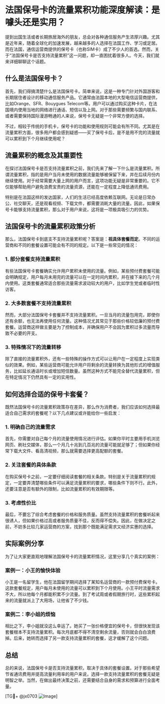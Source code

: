 # 法国保号卡的流量累积功能深度解读：是噱头还是实用？

提到出国生活或者长期旅居海外的朋友，总会对各种通信服务产生浓厚兴趣。尤其是近年来，随着全球化的加速发展，越来越多的人选择在法国工作、学习或定居。而在法国，通信运营商提供的保号卡（也称SIM卡）成了不少人的首选。然而，关于“法国保号卡是否支持流量累积”这一问题，却一直困扰着很多人。今天，我们就来详细聊聊这个话题。

## 什么是法国保号卡？

首先，我们得搞清楚什么是法国保号卡。简单来说，这是一种专门针对外国游客和长期居住者设计的移动通信服务产品。它通常由法国本地的大型电信运营商提供，比如Orange、SFR、Bouygues Telecom等。用户可以通过购买这种卡片，在法国境内使用当地的网络进行通话、短信以及上网。对于那些需要频繁与国内联系、或者需要保持国际漫游畅通的人来说，保号卡无疑是一个非常方便的选择。

不过，相较于传统的手机卡，保号卡的功能和使用规则可能会有所不同。尤其是在流量累积方面，很多用户都会感到疑惑——买了保号卡后，是不是用不完的流量就可以累积到下个月继续使用呢？

## 流量累积的概念及其重要性

在探讨法国保号卡是否支持流量累积之前，我们先来了解一下什么是流量累积。所谓流量累积，指的是用户当月未使用的数据流量能够被保留下来，并在后续月份内继续使用。对于经常需要大量上网的用户而言，这项功能无疑是非常重要的。它不仅能够帮助用户避免浪费宝贵的流量资源，还能在一定程度上降低通讯费用。

特别是在法国这样的发达国家，人们的生活已经高度依赖互联网。无论是日常办公、社交聊天，还是观看视频、下载文件，都需要消耗大量的流量。因此，如果保号卡能够支持流量累积，那么对于用户来说，这将是一项极具吸引力的优势。

## 法国保号卡的流量累积政策分析

那么，法国保号卡到底支不支持流量累积呢？答案是：**视具体套餐而定**。不同的运营商和不同的套餐设置可能会有不同的规定。以下是一些常见的情况：

### 1. 部分套餐支持流量累积
有些法国保号卡套餐确实允许用户累积未使用的流量。例如，某些预付费套餐可能会明确规定，用户每月未用完的流量可以在一定时间内累积，并在接下来的几个月内使用。这类套餐通常适合那些流量需求波动较大的用户，比如学生党或者临时性访客。

### 2. 大多数套餐不支持流量累积
然而，大部分法国保号卡套餐并不支持流量累积。一旦当月的流量包用完，即使你还有余额，也无法再使用任何流量。这种情况尤其常见于那些价格较低廉的预付费套餐。运营商这样做主要是为了控制成本，并确保用户不会因为累积过多流量而导致不必要的开支。

### 3. 特殊情况下的流量转移
除了直接的流量累积外，还有一些特殊的操作方式可以让用户在一定程度上实现类似的效果。例如，某些运营商可能允许用户将剩余的流量转换为其他形式的增值服务，比如延长通话时长或增加短信数量。虽然这种方式不能完全替代流量累积，但在特定情况下仍然具有一定的实用性。

## 如何选择合适的保号卡套餐？

既然法国保号卡的流量累积政策存在差异，那么作为消费者，我们应该如何选择最适合自己需求的套餐呢？以下几点建议或许能给你一些启发：

### 1. 明确自己的流量需求
首先，你需要对自己每个月的流量使用情况进行评估。如果你平时主要用手机浏览网页、刷社交媒体，那么一个月几十兆到几百兆的流量可能就足够了；但如果你经常下载大文件、看高清视频，那么就需要选择更高配额的套餐。

### 2. 关注套餐的具体条款
在购买保号卡之前，一定要仔细阅读套餐的相关条款。特别是关于流量累积的规定，一定要弄清楚哪些条件可以满足流量累积的要求，哪些条件下则不行。此外，还要注意是否有额外的限制，比如流量累积的有效期限等。

### 3. 考虑性价比
最后，不要忘了综合考虑套餐的价格和服务质量。虽然支持流量累积的套餐听起来很诱人，但如果价格过高或者服务质量不佳，反而得不偿失。因此，在做决定之前，不妨多比较几家运营商的方案，找到那个既能满足需求又经济实惠的选择。

## 实际案例分享

为了让大家更直观地理解法国保号卡的流量累积情况，这里分享几个真实的案例：

### 案例一：小王的愉快体验
小王是一名留学生，他在法国留学期间选择了某知名运营商的一款预付费保号卡。这款套餐规定，用户每月未使用的流量可以累积到下个月使用。小王平时流量需求不大，所以他每个月都能积累不少流量。到了考试周或者假期旅行时，这些累积起来的流量就派上了大用场，让他省了不少钱。

### 案例二：李小姐的烦恼
相比之下，李小姐就没这么幸运了。她买了一张价格便宜的保号卡，但很快发现该套餐根本不支持流量累积。每次月底都不得不清空剩余流量，否则就会白白浪费掉。后来，她转而选择了另一款支持流量累积的套餐，这才缓解了这个问题。

## 总结

总的来说，法国保号卡是否支持流量累积，取决于具体的套餐设置。对于那些希望节省通讯费用并提高流量利用率的用户来说，选择一款支持流量累积的套餐无疑是明智之举。当然，在做出最终决策之前，还需要结合自身的需求和预算进行全面考量。

[TG💪+ @jx0703 ![Image](https://github.com/user-attachments/assets/dbca1d08-cadb-493c-b0ec-ad6f7a83f270)]